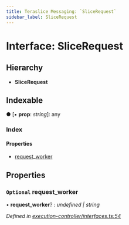 ```yaml
---
title: Teraslice Messaging: `SliceRequest`
sidebar_label: SliceRequest
---
```


# Interface: SliceRequest

## Hierarchy

* **SliceRequest**

## Indexable

● \[▪ **prop**: *string*\]: any

### Index

#### Properties

* [request_worker](slicerequest.md#optional-request_worker)

## Properties

### `Optional` request_worker

• **request_worker**? : *undefined | string*

*Defined in [execution-controller/interfaces.ts:54](https://github.com/terascope/teraslice/blob/a3992c27/packages/teraslice-messaging/src/execution-controller/interfaces.ts#L54)*
